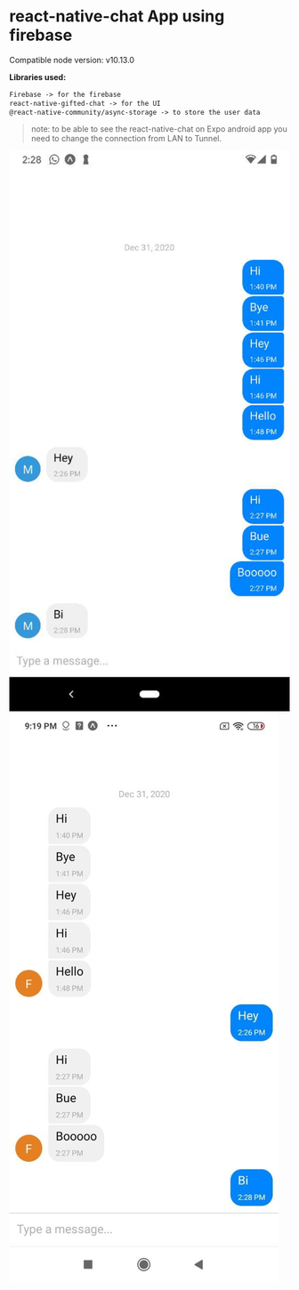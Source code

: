# react-native-chat App using firebase

Compatible node version:  v10.13.0

**Libraries used:**
```
Firebase -> for the firebase
react-native-gifted-chat -> for the UI
@react-native-community/async-storage -> to store the user data

```


> note: to be able to see the react-native-chat on Expo android app you need to change the connection from LAN to Tunnel.

<p float="left">
<img src="https://github.com/FaezehYazdani/react-native-chat/blob/main/assets/screenshot1.JPEG" alt="react-app">
<img src="https://github.com/FaezehYazdani/react-native-chat/blob/main/assets/screenshot2.jpg" alt="react-app">
</p>




